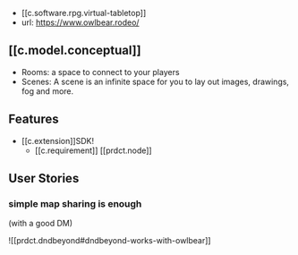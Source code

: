 
- [[c.software.rpg.virtual-tabletop]]
- url: https://www.owlbear.rodeo/

## [[c.model.conceptual]]

- Rooms: a space to connect to your players
- Scenes: A scene is an infinite space for you to lay out images, drawings, fog and more. 

## Features

- [[c.extension]]SDK! 
  - [[c.requirement]] [[prdct.node]]

## User Stories

### simple map sharing is enough

(with a good DM)

![[prdct.dndbeyond#dndbeyond-works-with-owlbear]]